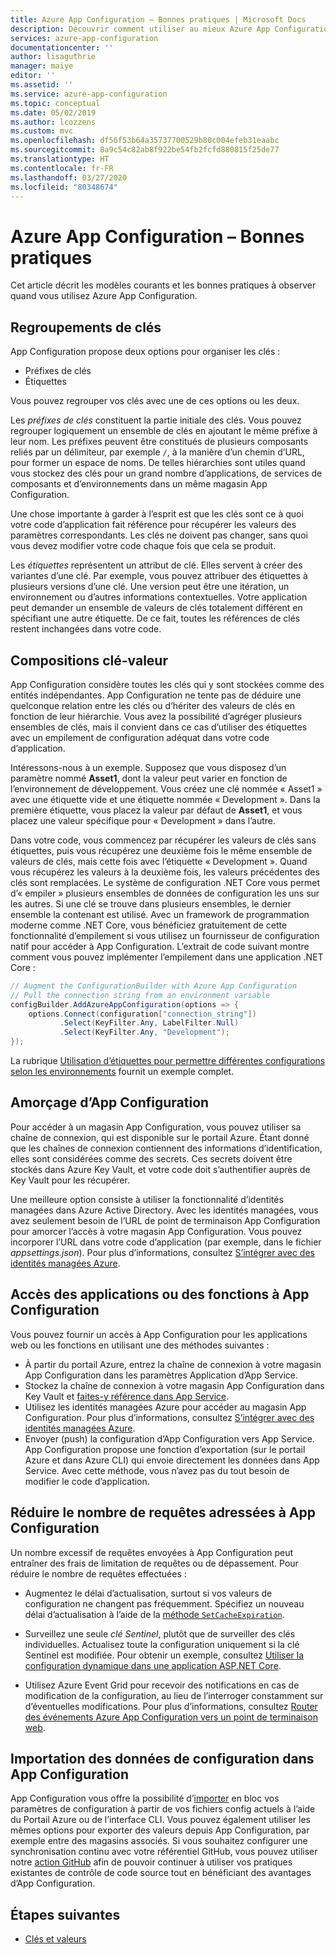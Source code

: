 ```yaml
---
title: Azure App Configuration – Bonnes pratiques | Microsoft Docs
description: Découvrir comment utiliser au mieux Azure App Configuration
services: azure-app-configuration
documentationcenter: ''
author: lisaguthrie
manager: maiye
editor: ''
ms.assetid: ''
ms.service: azure-app-configuration
ms.topic: conceptual
ms.date: 05/02/2019
ms.author: lcozzens
ms.custom: mvc
ms.openlocfilehash: df56f53b64a35737700529b80c004efeb31eaabc
ms.sourcegitcommit: 8a9c54c82ab8f922be54fb2fcfd880815f25de77
ms.translationtype: HT
ms.contentlocale: fr-FR
ms.lasthandoff: 03/27/2020
ms.locfileid: "80348674"
---
```

# <a name="azure-app-configuration-best-practices"></a>Azure App Configuration – Bonnes pratiques

Cet article décrit les modèles courants et les bonnes pratiques à observer quand vous utilisez Azure App Configuration.

## <a name="key-groupings"></a>Regroupements de clés

App Configuration propose deux options pour organiser les clés :

* Préfixes de clés
* Étiquettes

Vous pouvez regrouper vos clés avec une de ces options ou les deux.

Les *préfixes de clés* constituent la partie initiale des clés. Vous pouvez regrouper logiquement un ensemble de clés en ajoutant le même préfixe à leur nom. Les préfixes peuvent être constitués de plusieurs composants reliés par un délimiteur, par exemple `/`, à la manière d’un chemin d’URL, pour former un espace de noms. De telles hiérarchies sont utiles quand vous stockez des clés pour un grand nombre d’applications, de services de composants et d’environnements dans un même magasin App Configuration.

Une chose importante à garder à l’esprit est que les clés sont ce à quoi votre code d’application fait référence pour récupérer les valeurs des paramètres correspondants. Les clés ne doivent pas changer, sans quoi vous devez modifier votre code chaque fois que cela se produit.

Les *étiquettes* représentent un attribut de clé. Elles servent à créer des variantes d’une clé. Par exemple, vous pouvez attribuer des étiquettes à plusieurs versions d’une clé. Une version peut être une itération, un environnement ou d’autres informations contextuelles. Votre application peut demander un ensemble de valeurs de clés totalement différent en spécifiant une autre étiquette. De ce fait, toutes les références de clés restent inchangées dans votre code.

## <a name="key-value-compositions"></a>Compositions clé-valeur

App Configuration considère toutes les clés qui y sont stockées comme des entités indépendantes. App Configuration ne tente pas de déduire une quelconque relation entre les clés ou d’hériter des valeurs de clés en fonction de leur hiérarchie. Vous avez la possibilité d’agréger plusieurs ensembles de clés, mais il convient dans ce cas d’utiliser des étiquettes avec un empilement de configuration adéquat dans votre code d’application.

Intéressons-nous à un exemple. Supposez que vous disposez d’un paramètre nommé **Asset1**, dont la valeur peut varier en fonction de l’environnement de développement. Vous créez une clé nommée « Asset1 » avec une étiquette vide et une étiquette nommée « Development ». Dans la première étiquette, vous placez la valeur par défaut de **Asset1**, et vous placez une valeur spécifique pour « Development » dans l’autre.

Dans votre code, vous commencez par récupérer les valeurs de clés sans étiquettes, puis vous récupérez une deuxième fois le même ensemble de valeurs de clés, mais cette fois avec l’étiquette « Development ». Quand vous récupérez les valeurs à la deuxième fois, les valeurs précédentes des clés sont remplacées. Le système de configuration .NET Core vous permet d’« empiler » plusieurs ensembles de données de configuration les uns sur les autres. Si une clé se trouve dans plusieurs ensembles, le dernier ensemble la contenant est utilisé. Avec un framework de programmation moderne comme .NET Core, vous bénéficiez gratuitement de cette fonctionnalité d’empilement si vous utilisez un fournisseur de configuration natif pour accéder à App Configuration. L’extrait de code suivant montre comment vous pouvez implémenter l’empilement dans une application .NET Core :

```csharp
// Augment the ConfigurationBuilder with Azure App Configuration
// Pull the connection string from an environment variable
configBuilder.AddAzureAppConfiguration(options => {
    options.Connect(configuration["connection_string"])
           .Select(KeyFilter.Any, LabelFilter.Null)
           .Select(KeyFilter.Any, "Development");
});
```

La rubrique [Utilisation d’étiquettes pour permettre différentes configurations selon les environnements](./howto-labels-aspnet-core.md) fournit un exemple complet.

## <a name="app-configuration-bootstrap"></a>Amorçage d’App Configuration

Pour accéder à un magasin App Configuration, vous pouvez utiliser sa chaîne de connexion, qui est disponible sur le portail Azure. Étant donné que les chaînes de connexion contiennent des informations d’identification, elles sont considérées comme des secrets. Ces secrets doivent être stockés dans Azure Key Vault, et votre code doit s’authentifier auprès de Key Vault pour les récupérer.

Une meilleure option consiste à utiliser la fonctionnalité d’identités managées dans Azure Active Directory. Avec les identités managées, vous avez seulement besoin de l’URL de point de terminaison App Configuration pour amorcer l’accès à votre magasin App Configuration. Vous pouvez incorporer l’URL dans votre code d’application (par exemple, dans le fichier *appsettings.json*). Pour plus d’informations, consultez [S’intégrer avec des identités managées Azure](howto-integrate-azure-managed-service-identity.md).

## <a name="app-or-function-access-to-app-configuration"></a>Accès des applications ou des fonctions à App Configuration

Vous pouvez fournir un accès à App Configuration pour les applications web ou les fonctions en utilisant une des méthodes suivantes :

* À partir du portail Azure, entrez la chaîne de connexion à votre magasin App Configuration dans les paramètres Application d’App Service.
* Stockez la chaîne de connexion à votre magasin App Configuration dans Key Vault et [faites-y référence dans App Service](https://docs.microsoft.com/azure/app-service/app-service-key-vault-references).
* Utilisez les identités managées Azure pour accéder au magasin App Configuration. Pour plus d’informations, consultez [S’intégrer avec des identités managées Azure](howto-integrate-azure-managed-service-identity.md).
* Envoyer (push) la configuration d’App Configuration vers App Service. App Configuration propose une fonction d’exportation (sur le portail Azure et dans Azure CLI) qui envoie directement les données dans App Service. Avec cette méthode, vous n’avez pas du tout besoin de modifier le code d’application.

## <a name="reduce-requests-made-to-app-configuration"></a>Réduire le nombre de requêtes adressées à App Configuration

Un nombre excessif de requêtes envoyées à App Configuration peut entraîner des frais de limitation de requêtes ou de dépassement. Pour réduire le nombre de requêtes effectuées :

* Augmentez le délai d’actualisation, surtout si vos valeurs de configuration ne changent pas fréquemment. Spécifiez un nouveau délai d’actualisation à l’aide de la [méthode `SetCacheExpiration`](/dotnet/api/microsoft.extensions.configuration.azureappconfiguration.azureappconfigurationrefreshoptions.setcacheexpiration).

* Surveillez une seule *clé Sentinel*, plutôt que de surveiller des clés individuelles. Actualisez toute la configuration uniquement si la clé Sentinel est modifiée. Pour obtenir un exemple, consultez [Utiliser la configuration dynamique dans une application ASP.NET Core](enable-dynamic-configuration-aspnet-core.md).

* Utilisez Azure Event Grid pour recevoir des notifications en cas de modification de la configuration, au lieu de l’interroger constamment sur d’éventuelles modifications. Pour plus d’informations, consultez [Router des événements Azure App Configuration vers un point de terminaison web](./howto-app-configuration-event.md).

## <a name="importing-configuration-data-into-app-configuration"></a>Importation des données de configuration dans App Configuration

App Configuration vous offre la possibilité d’[importer](https://aka.ms/azconfig-importexport1) en bloc vos paramètres de configuration à partir de vos fichiers config actuels à l’aide du Portail Azure ou de l’interface CLI. Vous pouvez également utiliser les mêmes options pour exporter des valeurs depuis App Configuration, par exemple entre des magasins associés. Si vous souhaitez configurer une synchronisation continu avec votre référentiel GitHub, vous pouvez utiliser notre [action GitHub](https://aka.ms/azconfig-gha2) afin de pouvoir continuer à utiliser vos pratiques existantes de contrôle de code source tout en bénéficiant des avantages d’App Configuration.

## <a name="next-steps"></a>Étapes suivantes

* [Clés et valeurs](./concept-key-value.md)
